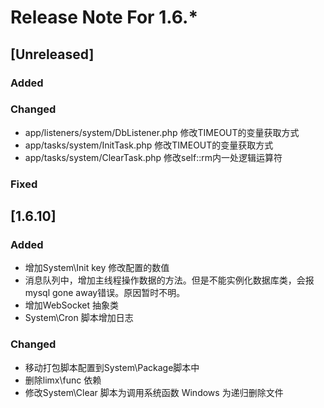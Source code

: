 # Release Note For 1.6.*

## [Unreleased]
### Added

### Changed
* app/listeners/system/DbListener.php 修改TIMEOUT的变量获取方式
* app/tasks/system/InitTask.php 修改TIMEOUT的变量获取方式
* app/tasks/system/ClearTask.php 修改self::rm内一处逻辑运算符
### Fixed

## [1.6.10]
### Added
* 增加System\Init key 修改配置的数值
* 消息队列中，增加主线程操作数据的方法。但是不能实例化数据库类，会报mysql gone away错误。原因暂时不明。
* 增加WebSocket 抽象类
* System\Cron 脚本增加日志

### Changed
* 移动打包脚本配置到System\Package脚本中
* 删除limx\func 依赖
* 修改System\Clear 脚本为调用系统函数 Windows 为递归删除文件